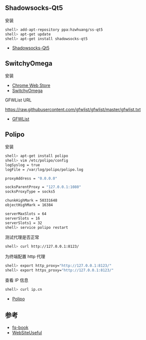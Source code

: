 ## Shadowsocks-Qt5

安装

```sh
shell> add-apt-repository ppa:hzwhuang/ss-qt5
shell> apt-get update
shell> apt-get install shadowsocks-qt5
```

- [Shadowsocks-Qt5](https://github.com/shadowsocks/shadowsocks-qt5)

## SwitchyOmega

安装

- [Chrome Web Store](https://chrome.google.com/webstore/detail/padekgcemlokbadohgkifijomclgjgif)
- [SwitchyOmega](https://github.com/FelisCatus/SwitchyOmega)

GFWList URL

https://raw.githubusercontent.com/gfwlist/gfwlist/master/gfwlist.txt

- [GFWList](https://github.com/gfwlist/gfwlist)

## Polipo

安装

```sh
shell> apt-get install polipo
shell> vim /etc/polipo/config
logSyslog = true
logFile = /var/log/polipo/polipo.log

proxyAddress = "0.0.0.0"

socksParentProxy = "127.0.0.1:1080"
socksProxyType = socks5

chunkHighMark = 50331648
objectHighMark = 16384

serverMaxSlots = 64
serverSlots = 16
serverSlots1 = 32
shell> service polipo restart
```

测试代理是否正常

```sh
shell> curl http://127.0.0.1:8123/
```

为终端配置 http 代理

```sh
shell> export http_proxy="http://127.0.0.1:8123/"
shell> export https_proxy="http://127.0.0.1:8123/"
```

查看 IP 信息

```sh
shell> curl ip.cn
```

- [Polipo](https://www.irif.fr/~jch/software/polipo/)

## 参考

- [fq-book](https://github.com/loremwalker/fq-book)
- [WebSiteUseful](https://github.com/loremwalker/WebSiteUseful)
